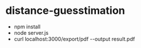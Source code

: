 # distance-guesstimation

- npm install
- node server.js
- curl localhost:3000/export/pdf --output result.pdf
